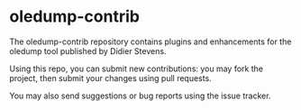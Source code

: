 oledump-contrib
===============

The oledump-contrib repository contains plugins and enhancements for the oledump tool
published by Didier Stevens.

Using this repo, you can submit new contributions: you may fork the project, then
submit your changes using pull requests. 

You may also send suggestions or bug reports using the issue tracker.

